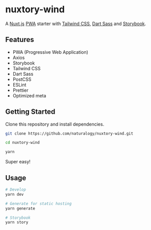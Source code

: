 # nuxtory-wind

A [Nuxt.js](https://github.com/nuxt/nuxt.js) [PWA](https://github.com/nuxt-community/pwa-module) starter with [Tailwind CSS](https://github.com/tailwindlabs/tailwindcss), [Dart Sass](https://github.com/sass/dart-sass) and [Storybook](https://github.com/storybookjs/storybook/).

## Features

- PWA (Progressive Web Application)
- Axios
- Storybook
- Tailwind CSS
- Dart Sass
- PostCSS
- ESLint
- Prettier
- Optimized meta

## Getting Started

Clone this repository and install dependencies.

```bash
git clone https://github.com/naturalogy/nuxtory-wind.git

cd nuxtory-wind

yarn
```

Super easy!

## Usage

```bash
# Develop
yarn dev

# Generate for static hosting
yarn generate

# Storybook
yarn story
```
